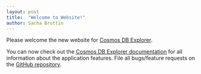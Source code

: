 ```yaml
---
layout: post
title:  "Welcome to Website!"
author: Sacha Bruttin
---
```


Please welcome the new website for [Cosmos DB Explorer](/). 

You can now check out the [Cosmos DB Explorer documentation](/docs/home) for all information about the application features. File all bugs/feature requests on the [GitHub repository](https://github.com/sachabruttin/CosmosDbExplorer).